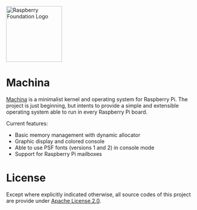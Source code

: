 <img alt="Raspberry Foundation Logo" src="https://brunexgeek.github.io/machina/pi_logo.png" width="150">

# Machina

[Machina](https://brunexgeek.github.io/machina/) is a minimalist kernel and operating system for Raspberry Pi. The project is just beginning, but intents to provide a simple and extensible operating system able to run in every Raspberry Pi board.

Current features:

* Basic memory management with dynamic allocator
* Graphic display and colored console
* Able to use PSF fonts (versions 1 and 2) in console mode
* Support for Raspberry Pi mailboxes

# License

Except where explicitly indicated otherwise, all source codes of this project are provide under [Apache License 2.0](http://www.apache.org/licenses/LICENSE-2.0).
